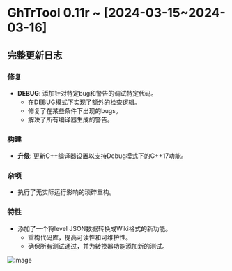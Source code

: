 # GhTrTool 0.11r ~ [2024-03-15~2024-03-16]
## 完整更新日志 
### 修复
- **DEBUG**: 添加针对特定bug和警告的调试特定代码。
  - 在DEBUG模式下实现了额外的检查逻辑。
  - 修复了在某些条件下出现的bugs。
  - 解决了所有编译器生成的警告。
### 构建
- **升级**: 更新C++编译器设置以支持Debug模式下的C++17功能。
### 杂项
- 执行了无实际运行影响的琐碎重构。
### 特性
- 添加了一个将level JSON数据转换成Wiki格式的新功能。
  - 重构代码库，提高可读性和可维护性。
  - 确保所有测试通过，并为转换器功能添加新的测试。

![image](https://github.com/Xcating/GhTrTool/assets/82816129/9dbb8cb0-dafd-4dca-bd04-ab4478a98fa0)